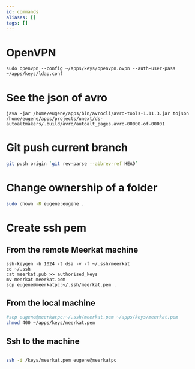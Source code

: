 ```yaml
---
id: commands
aliases: []
tags: []
---
```


# OpenVPN
```
sudo openvpn --config ~/apps/keys/openvpn.ovpn --auth-user-pass ~/apps/keys/ldap.conf 
```


# See the json of avro
```
java -jar /home/eugene/apps/bin/avrocli/avro-tools-1.11.3.jar tojson /home/eugene/apps/projects/unext/ds-autoaltmakers/.build/avro/autoalt_pages.avro-00000-of-00001
```


# Git push current branch

```bash
git push origin `git rev-parse --abbrev-ref HEAD`
```

# Change ownership of a folder

```bash
sudo chown -R eugene:eugene . 
```

# Create ssh pem

## From the remote Meerkat machine
```
ssh-keygen -b 1024 -t dsa -v -f ~/.ssh/meerkat
cd ~/.ssh
cat meerkat.pub >> authorised_keys
mv meerkat meerkat.pem
scp eugene@meerkatpc:~/.ssh/meerkat.pem .
```

## From the local machine

```bash
#scp eugene@meerkatpc:~/.ssh/meerkat.pem ~/apps/keys/meerkat.pem
chmod 400 ~/apps/keys/meerkat.pem
```

## Ssh to the machine
```bash

ssh -i /keys/meerkat.pem eugene@meerkatpc
```
